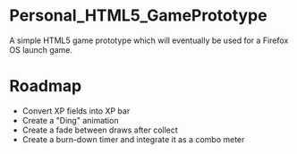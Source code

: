 Personal_HTML5_GamePrototype
============================

A simple HTML5 game prototype which will eventually be used for a Firefox OS launch game.

Roadmap
============================

* Convert XP fields into XP bar
* Create a "Ding" animation
* Create a fade between draws after collect
* Create a burn-down timer and integrate it as a combo meter
